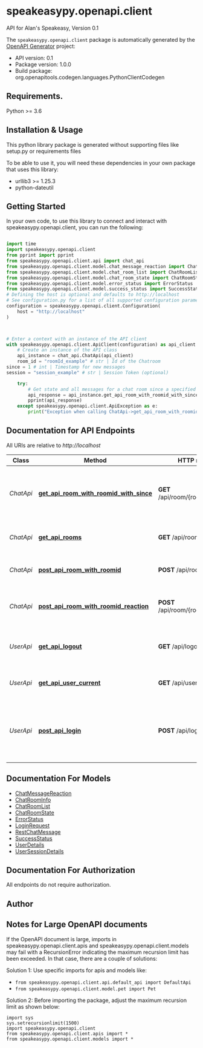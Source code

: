 # speakeasypy.openapi.client
API for Alan's Speakeasy, Version 0.1

The `speakeasypy.openapi.client` package is automatically generated by the [OpenAPI Generator](https://openapi-generator.tech) project:

- API version: 0.1
- Package version: 1.0.0
- Build package: org.openapitools.codegen.languages.PythonClientCodegen

## Requirements.

Python >= 3.6

## Installation & Usage

This python library package is generated without supporting files like setup.py or requirements files

To be able to use it, you will need these dependencies in your own package that uses this library:

* urllib3 >= 1.25.3
* python-dateutil

## Getting Started

In your own code, to use this library to connect and interact with speakeasypy.openapi.client,
you can run the following:

```python

import time
import speakeasypy.openapi.client
from pprint import pprint
from speakeasypy.openapi.client.api import chat_api
from speakeasypy.openapi.client.model.chat_message_reaction import ChatMessageReaction
from speakeasypy.openapi.client.model.chat_room_list import ChatRoomList
from speakeasypy.openapi.client.model.chat_room_state import ChatRoomState
from speakeasypy.openapi.client.model.error_status import ErrorStatus
from speakeasypy.openapi.client.model.success_status import SuccessStatus
# Defining the host is optional and defaults to http://localhost
# See configuration.py for a list of all supported configuration parameters.
configuration = speakeasypy.openapi.client.Configuration(
    host = "http://localhost"
)



# Enter a context with an instance of the API client
with speakeasypy.openapi.client.ApiClient(configuration) as api_client:
    # Create an instance of the API class
    api_instance = chat_api.ChatApi(api_client)
    room_id = "roomId_example" # str | Id of the Chatroom
since = 1 # int | Timestamp for new messages
session = "session_example" # str | Session Token (optional)

    try:
        # Get state and all messages for a chat room since a specified time
        api_response = api_instance.get_api_room_with_roomid_with_since(room_id, since, session=session)
        pprint(api_response)
    except speakeasypy.openapi.client.ApiException as e:
        print("Exception when calling ChatApi->get_api_room_with_roomid_with_since: %s\n" % e)
```

## Documentation for API Endpoints

All URIs are relative to *http://localhost*

Class | Method | HTTP request | Description
------------ | ------------- | ------------- | -------------
*ChatApi* | [**get_api_room_with_roomid_with_since**](speakeasypy/openapi/client/docs/ChatApi.md#get_api_room_with_roomid_with_since) | **GET** /api/room/{roomId}/{since} | Get state and all messages for a chat room since a specified time
*ChatApi* | [**get_api_rooms**](speakeasypy/openapi/client/docs/ChatApi.md#get_api_rooms) | **GET** /api/rooms | Lists all Chatrooms for current user
*ChatApi* | [**post_api_room_with_roomid**](speakeasypy/openapi/client/docs/ChatApi.md#post_api_room_with_roomid) | **POST** /api/room/{roomId} | Post a message to a Chatroom.
*ChatApi* | [**post_api_room_with_roomid_reaction**](speakeasypy/openapi/client/docs/ChatApi.md#post_api_room_with_roomid_reaction) | **POST** /api/room/{roomId}/reaction | Post a chat message reaction to a Chatroom.
*UserApi* | [**get_api_logout**](speakeasypy/openapi/client/docs/UserApi.md#get_api_logout) | **GET** /api/logout | Clears all user roles of the current session.
*UserApi* | [**get_api_user_current**](speakeasypy/openapi/client/docs/UserApi.md#get_api_user_current) | **GET** /api/user/current | Returns details for the current session.
*UserApi* | [**post_api_login**](speakeasypy/openapi/client/docs/UserApi.md#post_api_login) | **POST** /api/login | Sets roles for session based on user account and returns a session cookie.


## Documentation For Models

 - [ChatMessageReaction](speakeasypy/openapi/client/docs/ChatMessageReaction.md)
 - [ChatRoomInfo](speakeasypy/openapi/client/docs/ChatRoomInfo.md)
 - [ChatRoomList](speakeasypy/openapi/client/docs/ChatRoomList.md)
 - [ChatRoomState](speakeasypy/openapi/client/docs/ChatRoomState.md)
 - [ErrorStatus](speakeasypy/openapi/client/docs/ErrorStatus.md)
 - [LoginRequest](speakeasypy/openapi/client/docs/LoginRequest.md)
 - [RestChatMessage](speakeasypy/openapi/client/docs/RestChatMessage.md)
 - [SuccessStatus](speakeasypy/openapi/client/docs/SuccessStatus.md)
 - [UserDetails](speakeasypy/openapi/client/docs/UserDetails.md)
 - [UserSessionDetails](speakeasypy/openapi/client/docs/UserSessionDetails.md)


## Documentation For Authorization

 All endpoints do not require authorization.

## Author




## Notes for Large OpenAPI documents
If the OpenAPI document is large, imports in speakeasypy.openapi.client.apis and speakeasypy.openapi.client.models may fail with a
RecursionError indicating the maximum recursion limit has been exceeded. In that case, there are a couple of solutions:

Solution 1:
Use specific imports for apis and models like:
- `from speakeasypy.openapi.client.api.default_api import DefaultApi`
- `from speakeasypy.openapi.client.model.pet import Pet`

Solution 2:
Before importing the package, adjust the maximum recursion limit as shown below:
```
import sys
sys.setrecursionlimit(1500)
import speakeasypy.openapi.client
from speakeasypy.openapi.client.apis import *
from speakeasypy.openapi.client.models import *
```

